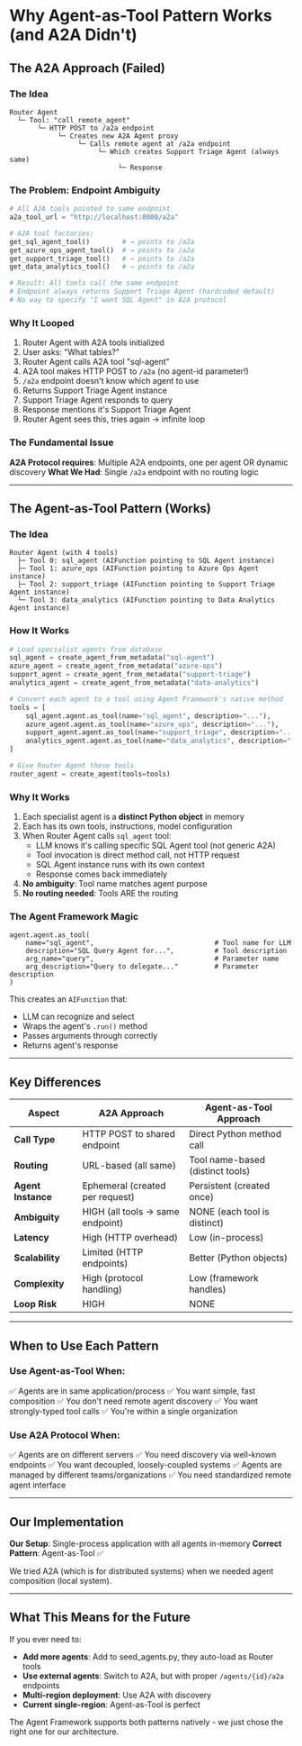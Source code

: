# Why Agent-as-Tool Pattern Works (and A2A Didn't)

## The A2A Approach (Failed)

### The Idea
```
Router Agent
  └─ Tool: "call_remote_agent"
       └─ HTTP POST to /a2a endpoint
            └─ Creates new A2A Agent proxy
                 └─ Calls remote agent at /a2a endpoint
                      └─ Which creates Support Triage Agent (always same)
                           └─ Response
```

### The Problem: Endpoint Ambiguity
```python
# All A2A tools pointed to same endpoint
a2a_tool_url = "http://localhost:8000/a2a"

# A2A tool factories:
get_sql_agent_tool()        # → points to /a2a
get_azure_ops_agent_tool()  # → points to /a2a  
get_support_triage_tool()   # → points to /a2a
get_data_analytics_tool()   # → points to /a2a

# Result: All tools call the same endpoint
# Endpoint always returns Support Triage Agent (hardcoded default)
# No way to specify "I want SQL Agent" in A2A protocol
```

### Why It Looped
1. Router Agent with A2A tools initialized
2. User asks: "What tables?"
3. Router Agent calls A2A tool "sql-agent"
4. A2A tool makes HTTP POST to `/a2a` (no agent-id parameter!)
5. `/a2a` endpoint doesn't know which agent to use
6. Returns Support Triage Agent instance
7. Support Triage Agent responds to query
8. Response mentions it's Support Triage Agent
9. Router Agent sees this, tries again → infinite loop

### The Fundamental Issue
**A2A Protocol requires**: Multiple A2A endpoints, one per agent OR dynamic discovery
**What We Had**: Single `/a2a` endpoint with no routing logic

---

## The Agent-as-Tool Pattern (Works)

### The Idea
```
Router Agent (with 4 tools)
  ├─ Tool 0: sql_agent (AIFunction pointing to SQL Agent instance)
  ├─ Tool 1: azure_ops (AIFunction pointing to Azure Ops Agent instance)
  ├─ Tool 2: support_triage (AIFunction pointing to Support Triage Agent instance)
  └─ Tool 3: data_analytics (AIFunction pointing to Data Analytics Agent instance)
```

### How It Works
```python
# Load specialist agents from database
sql_agent = create_agent_from_metadata("sql-agent")
azure_agent = create_agent_from_metadata("azure-ops")
support_agent = create_agent_from_metadata("support-triage")
analytics_agent = create_agent_from_metadata("data-analytics")

# Convert each agent to a tool using Agent Framework's native method
tools = [
    sql_agent.agent.as_tool(name="sql_agent", description="..."),
    azure_agent.agent.as_tool(name="azure_ops", description="..."),
    support_agent.agent.as_tool(name="support_triage", description="..."),
    analytics_agent.agent.as_tool(name="data_analytics", description="..."),
]

# Give Router Agent these tools
router_agent = create_agent(tools=tools)
```

### Why It Works
1. Each specialist agent is a **distinct Python object** in memory
2. Each has its own tools, instructions, model configuration
3. When Router Agent calls `sql_agent` tool:
   - LLM knows it's calling specific SQL Agent tool (not generic A2A)
   - Tool invocation is direct method call, not HTTP request
   - SQL Agent instance runs with its own context
   - Response comes back immediately
4. **No ambiguity**: Tool name matches agent purpose
5. **No routing needed**: Tools ARE the routing

### The Agent Framework Magic
```
agent.agent.as_tool(
    name="sql_agent",                              # Tool name for LLM
    description="SQL Query Agent for...",          # Tool description
    arg_name="query",                              # Parameter name
    arg_description="Query to delegate..."         # Parameter description
)
```

This creates an `AIFunction` that:
- LLM can recognize and select
- Wraps the agent's `.run()` method
- Passes arguments through correctly
- Returns agent's response

---

## Key Differences

| Aspect | A2A Approach | Agent-as-Tool Approach |
|--------|-------------|----------------------|
| **Call Type** | HTTP POST to shared endpoint | Direct Python method call |
| **Routing** | URL-based (all same) | Tool name-based (distinct tools) |
| **Agent Instance** | Ephemeral (created per request) | Persistent (created once) |
| **Ambiguity** | HIGH (all tools → same endpoint) | NONE (each tool is distinct) |
| **Latency** | High (HTTP overhead) | Low (in-process) |
| **Scalability** | Limited (HTTP endpoints) | Better (Python objects) |
| **Complexity** | High (protocol handling) | Low (framework handles) |
| **Loop Risk** | HIGH | NONE |

---

## When to Use Each Pattern

### Use Agent-as-Tool When:
✅ Agents are in same application/process
✅ You want simple, fast composition
✅ You don't need remote agent discovery
✅ You want strongly-typed tool calls
✅ You're within a single organization

### Use A2A Protocol When:
✅ Agents are on different servers
✅ You need discovery via well-known endpoints
✅ You want decoupled, loosely-coupled systems
✅ Agents are managed by different teams/organizations
✅ You need standardized remote agent interface

---

## Our Implementation

**Our Setup**: Single-process application with all agents in-memory
**Correct Pattern**: Agent-as-Tool ✅

We tried A2A (which is for distributed systems) when we needed agent composition (local system).

---

## What This Means for the Future

If you ever need to:
- **Add more agents**: Add to seed_agents.py, they auto-load as Router tools
- **Use external agents**: Switch to A2A, but with proper `/agents/{id}/a2a` endpoints
- **Multi-region deployment**: Use A2A with discovery
- **Current single-region**: Agent-as-Tool is perfect

The Agent Framework supports both patterns natively - we just chose the right one for our architecture.
